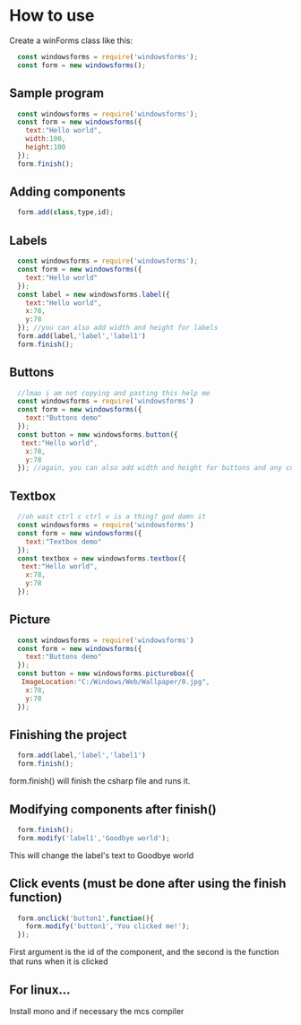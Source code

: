 # How to use
Create a winForms class like this:
<br>
```javascript
  const windowsforms = require('windowsforms');
  const form = new windowsforms();
```
## Sample program
```javascript
  const windowsforms = require('windowsforms');
  const form = new windowsforms({
    text:"Hello world",
    width:100,
    height:100
  });
  form.finish();
```
## Adding components
```javascript
  form.add(class,type,id);
```
## Labels
```javascript
  const windowsforms = require('windowsforms');
  const form = new windowsforms({
    text:"Hello world"
  });
  const label = new windowsforms.label({
    text:"Hello world",
    x:78,
    y:78
  }); //you can also add width and height for labels
  form.add(label,'label','label1')
  form.finish();
```
## Buttons
```javascript
  //lmao i am not copying and pasting this help me
  const windowsforms = require('windowsforms')
  const form = new windowsforms({
    text:"Buttons demo"
  });
  const button = new windowsforms.button({
   text:"Hello world",
    x:78,
    y:78
  }); //again, you can also add width and height for buttons and any component
```
## Textbox
```javascript
  //oh wait ctrl c ctrl v is a thing? god damn it
  const windowsforms = require('windowsforms')
  const form = new windowsforms({
    text:"Textbox demo"
  });
  const textbox = new windowsforms.textbox({
   text:"Hello world",
    x:78,
    y:78
  });
```
## Picture
```javascript
  const windowsforms = require('windowsforms')
  const form = new windowsforms({
    text:"Buttons demo"
  });
  const button = new windowsforms.picturebox({
   ImageLocation:"C:/Windows/Web/Wallpaper/0.jpg",
    x:78,
    y:78
  });
```
## Finishing the project
```javascript
  form.add(label,'label','label1')
  form.finish();
```
form.finish() will finish the csharp file and runs it.
## Modifying components after finish()
```javascript
  form.finish();
  form.modify('label1','Goodbye world');
```
This will change the label's text to Goodbye world
## Click events (must be done after using the finish function)
```javascript
  form.onclick('button1',function(){
    form.modify('button1','You clicked me!');
  });
```
First argument is the id of the component, and the second is the function that runs when it is clicked
## For linux...
Install mono and if necessary the mcs compiler
